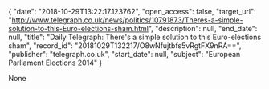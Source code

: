 {
  "date": "2018-10-29T13:22:17.123762", 
  "open_access": false, 
  "target_url": "http://www.telegraph.co.uk/news/politics/10791873/Theres-a-simple-solution-to-this-Euro-elections-sham.html", 
  "description": null, 
  "end_date": null, 
  "title": "Daily Telegraph: There's a simple solution to this Euro-elections sham", 
  "record_id": "20181029T132217/O8wNfujtbfs5vRgtFX9nRA==", 
  "publisher": "telegraph.co.uk", 
  "start_date": null, 
  "subject": "European Parliament Elections 2014"
}

None